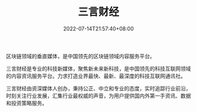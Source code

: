 ﻿---
weight: 
title: "三言财经"
description: "区块链领域的垂直媒体，是中国领先的区块链领域内容服务平台"
date: 2022-07-14T21:57:40+08:00
lastmod: 2022-07-14T16:45:40+08:00
draft: false
authors: ["浮尘"]
featuredImage: "sanyancaijing.png"
link: "http://www.sycaijing.com/"
tags: ["元宇宙资讯","三言财经"]
categories: ["navigation"]
navigation: ["元宇宙资讯"]
lightgallery: true
toc: true
pinned: false
recommend: false
recommend1: false
---
区块链领域的垂直媒体，是中国领先的区块链领域内容服务平台。

三言财经是专业的科技新媒体，聚焦新未来新科技，是中国领先的科技互联网领域的内容资讯服务平台。力求打造业界最快、最新、最深度的科技互联网通讯社。

三言财经由资深媒体人创办，秉持公正、中立和专业的态度，实时追踪行业前沿，时刻关注行业发展，汇集行业最权威的声音，为用户提供国内外第一手资讯、数据和投资策略服务。